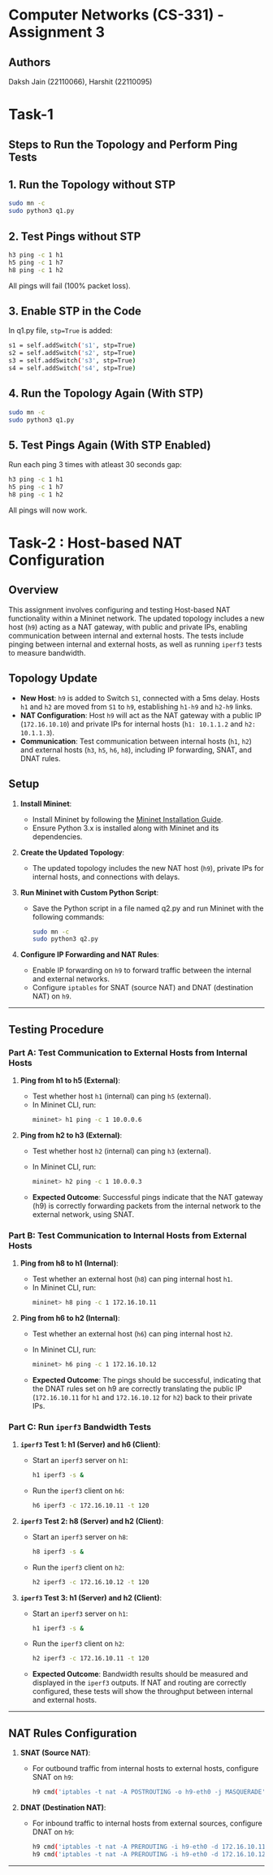 # Computer Networks (CS-331) - Assignment 3
## Authors
Daksh Jain (22110066), Harshit (22110095)
# Task-1
## Steps to Run the Topology and Perform Ping Tests
## 1. Run the Topology without STP
```bash
sudo mn -c
sudo python3 q1.py
```
## 2. Test Pings without STP
```bash
h3 ping -c 1 h1
h5 ping -c 1 h7
h8 ping -c 1 h2
```
All pings will fail (100% packet loss).
## 3. Enable STP in the Code
In q1.py file, ```stp=True``` is added:
```bash
s1 = self.addSwitch('s1', stp=True)
s2 = self.addSwitch('s2', stp=True)
s3 = self.addSwitch('s3', stp=True)
s4 = self.addSwitch('s4', stp=True)
```
## 4. Run the Topology Again (With STP)
```bash
sudo mn -c
sudo python3 q1.py
```
## 5. Test Pings Again (With STP Enabled)
Run each ping 3 times with atleast 30 seconds gap:
```bash
h3 ping -c 1 h1
h5 ping -c 1 h7
h8 ping -c 1 h2
```
All pings will now work.

# Task-2 : Host-based NAT Configuration

## Overview

This assignment involves configuring and testing Host-based NAT functionality within a Mininet network. The updated topology includes a new host (`h9`) acting as a NAT gateway, with public and private IPs, enabling communication between internal and external hosts. The tests include pinging between internal and external hosts, as well as running `iperf3` tests to measure bandwidth.

## Topology Update

- **New Host**: `h9` is added to Switch `S1`, connected with a 5ms delay. Hosts `h1` and `h2` are moved from `S1` to `h9`, establishing `h1-h9` and `h2-h9` links.
- **NAT Configuration**: Host `h9` will act as the NAT gateway with a public IP (`172.16.10.10`) and private IPs for internal hosts (`h1: 10.1.1.2` and `h2: 10.1.1.3`).
- **Communication**: Test communication between internal hosts (`h1`, `h2`) and external hosts (`h3`, `h5`, `h6`, `h8`), including IP forwarding, SNAT, and DNAT rules.

## Setup

1. **Install Mininet**:
   - Install Mininet by following the [Mininet Installation Guide](http://mininet.org/download/).
   - Ensure Python 3.x is installed along with Mininet and its dependencies.

2. **Create the Updated Topology**:
   - The updated topology includes the new NAT host (`h9`), private IPs for internal hosts, and connections with delays.

3. **Run Mininet with Custom Python Script**:
   - Save the Python script in a file named q2.py and run Mininet with the following commands:

     ```bash
     sudo mn -c
     sudo python3 q2.py
     ```

4. **Configure IP Forwarding and NAT Rules**:
   - Enable IP forwarding on `h9` to forward traffic between the internal and external networks.
   - Configure `iptables` for SNAT (source NAT) and DNAT (destination NAT) on `h9`.

---

## Testing Procedure

### Part A: Test Communication to External Hosts from Internal Hosts

1. **Ping from h1 to h5 (External)**:
   - Test whether host `h1` (internal) can ping `h5` (external).
   - In Mininet CLI, run:
     ```bash
     mininet> h1 ping -c 1 10.0.0.6
     ```

2. **Ping from h2 to h3 (External)**:
   - Test whether host `h2` (internal) can ping `h3` (external).
   - In Mininet CLI, run:
     ```bash
     mininet> h2 ping -c 1 10.0.0.3
     ```

   - **Expected Outcome**: Successful pings indicate that the NAT gateway (h9) is correctly forwarding packets from the internal network to the external network, using SNAT.

### Part B: Test Communication to Internal Hosts from External Hosts

1. **Ping from h8 to h1 (Internal)**:
   - Test whether an external host (`h8`) can ping internal host `h1`.
   - In Mininet CLI, run:
     ```bash
     mininet> h8 ping -c 1 172.16.10.11
     ```

2. **Ping from h6 to h2 (Internal)**:
   - Test whether an external host (`h6`) can ping internal host `h2`.
   - In Mininet CLI, run:
     ```bash
     mininet> h6 ping -c 1 172.16.10.12
     ```

   - **Expected Outcome**: The pings should be successful, indicating that the DNAT rules set on h9 are correctly translating the public IP (`172.16.10.11` for `h1` and `172.16.10.12` for `h2`) back to their private IPs.

### Part C: Run `iperf3` Bandwidth Tests

1. **`iperf3` Test 1: h1 (Server) and h6 (Client)**:
   - Start an `iperf3` server on `h1`:
     ```bash
     h1 iperf3 -s &
     ```
   - Run the `iperf3` client on `h6`:
     ```bash
     h6 iperf3 -c 172.16.10.11 -t 120
     ```

2. **`iperf3` Test 2: h8 (Server) and h2 (Client)**:
   - Start an `iperf3` server on `h8`:
     ```bash
     h8 iperf3 -s &
     ```
   - Run the `iperf3` client on `h2`:
     ```bash
     h2 iperf3 -c 172.16.10.12 -t 120
     ```

3. **`iperf3` Test 3: h1 (Server) and h2 (Client)**:
   - Start an `iperf3` server on `h1`:
     ```bash
     h1 iperf3 -s &
     ```
   - Run the `iperf3` client on `h2`:
     ```bash
     h2 iperf3 -c 172.16.10.11 -t 120
     ```

   - **Expected Outcome**: Bandwidth results should be measured and displayed in the `iperf3` outputs. If NAT and routing are correctly configured, these tests will show the throughput between internal and external hosts.

---

## NAT Rules Configuration

1. **SNAT (Source NAT)**:
   - For outbound traffic from internal hosts to external hosts, configure SNAT on `h9`:
     ```bash
     h9 cmd('iptables -t nat -A POSTROUTING -o h9-eth0 -j MASQUERADE')
     ```

2. **DNAT (Destination NAT)**:
   - For inbound traffic to internal hosts from external sources, configure DNAT on `h9`:
     ```bash
     h9 cmd('iptables -t nat -A PREROUTING -i h9-eth0 -d 172.16.10.11 -j DNAT --to-destination 10.1.1.2')
     h9 cmd('iptables -t nat -A PREROUTING -i h9-eth0 -d 172.16.10.12 -j DNAT --to-destination 10.1.1.3')
     ```
---
